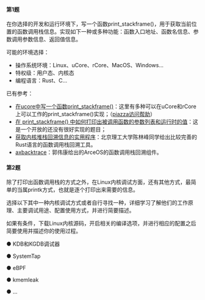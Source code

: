 #### 第1题

在你选择的开发和运行环境下，写一个函数print_stackframe()，用于获取当前位置的函数调用栈信息。实现如下一种或多种功能：函数入口地址、函数名信息、参数调用参数信息、返回值信息。

可能的环境选择：

- 操作系统环境：Linux、uCore、rCore、MacOS、Windows...
- 特权级：用户态、内核态
- 编程语言：Rust、C...

已有参考：

- [在ucore中写一个函数print_stackframe()](https://piazza.com/class/i5j09fnsl7k5x0/post/1273)：这里有多种可以在uCore和rCore上可以工作的print_stackframe()实现；（[piazza访问帮助](https://www.yuque.com/xyong-9fuoz/qczol5/gwv6926mfr9nnhc5#pbG6V)）
- [在 print_stackframe() 中如何打印出被调用函数的参数列表和运行时的值](https://piazza.com/class/i5j09fnsl7k5x0/post/996#)：这是一个开放的还没有很好实现的题目；
- [获取内核堆栈回溯信息的实用程序](https://github.com/os-module/tracer)：北京理工大学陈林峰同学给出比较完善的Rust语言的函数调用栈回溯工具。
- [axbacktrace](https://github.com/kern-crates/axbacktrace)：郭伟康给出的ArceOS的函数调用栈回溯组件。

#### 第2题

除了打印出函数调用栈的方式之外，在Linux内核调试方面，还有其他方式，最简单的当属printk方式，也就是逐个打印出来需要的信息。

选择以下其中一种内核调试方式或者自行寻找一种，详细学习了解他们的工作原理、主要调试用途、配置使用方式，并进行简要描述。

如果有条件，下载Linux内核源码，开启相关的编译选项，并进行相应的配置之后简要使用并描述你的使用过程。

 ● KDB和KGDB调试器

 ● SystemTap

 ● eBPF

 ● kmemleak

 ● ...	